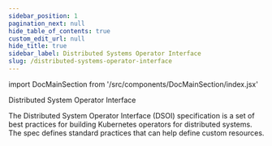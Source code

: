```yaml
---
sidebar_position: 1
pagination_next: null
hide_table_of_contents: true
custom_edit_url: null
hide_title: true
sidebar_label: Distributed Systems Operator Interface
slug: /distributed-systems-operator-interface
---
```


import DocMainSection from '/src/components/DocMainSection/index.jsx'

<DocMainSection>

Distributed System<Purple> Operator Interface</Purple>

The Distributed System Operator Interface (DSOI) specification is a set of best practices for building Kubernetes operators for distributed systems. The spec defines standard practices that can help define custom resources.


</DocMainSection>
